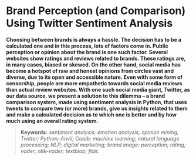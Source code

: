 # Brand Perception (and Comparison) Using Twitter Sentiment Analysis

**Choosing between brands is always a hassle. The decision has to be a calculated one and in this process, lots of factors come in. Public perception or opinion about the brand is one such factor. Several websites show ratings and reviews related to brands. These ratings are, in many cases, biased or skewed. On the other hand, social media has become a hotspot of raw and honest opinions from circles vast and diverse, due to its open and accessible nature. Even with some form of censorship, people are more empathetic towards social media reviews than actual review websites. With one such social media giant, Twitter, as our data source, we present a solution to this dilemma – a brand comparison system, made using sentiment analysis in Python, that uses tweets to compare two (or more) brands, give us insights related to them and make a calculated decision as to which one is better and by how much using an overall rating system.**

> **Keywords:** *sentiment analysis; emotion analysis; opinion mining; Twitter; Python; Anvil; Colab; machine learning; natural language processing; NLP; digital marketing; brand image; perception; rating; vader; nltk-vader; textblob; flair.*


